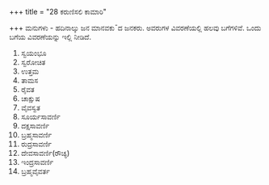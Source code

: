 +++
title = "28 ಕರುಣಿಸಲಿ ಕಾಮಾರಿ"

+++
ಮನುಗಳು - ಹದಿನಾಲ್ಕು ಜನ ಮಾನವಕು¯ದ ಜನಕರು. ಅವರುಗಳ ವಿವರಣೆಯಲ್ಲಿ ಹಲವು ಬಗೆಗಳಿವೆ. ಒಂದು ಬಗೆಯ ವಿವರಣೆಯನ್ನು ಇಲ್ಲಿ ನೀಡಿದೆ.   
1. ಸ್ವಯಂಭೂ  
2. ಸ್ವರೋಚಿತ  
3. ಉತ್ತಮ  
4. ತಾಮಸ  
5. ರೈವತ  
6. ಚಾಕ್ಷುಷ  
7. ವೈವಸ್ವತ  
8. ಸೂರ್ಯಸಾವರ್ಣಿ  
9. ದಕ್ಷಸಾವರ್ಣಿ  
10. ಬ್ರಹ್ಮಸಾವರ್ಣಿ  
11. ರುದ್ರಸಾವರ್ಣಿ  
12. ದೇವಸಾವರ್ಣಿ(ರೌಚ್ಯ)  
13. ಇಂದ್ರಸಾವರ್ಣಿ  
14. ಬ್ರಹ್ಮವೈವರ್ತ